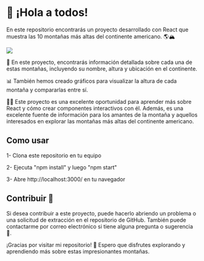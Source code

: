 # 🗻 ¡Hola a todos!

En este repositorio encontrarás un proyecto desarrollado con React que muestra las 10 montañas más altas del continente americano. 🌎🏔️

![](https://github.com/fernandoDelPo/mountain-react/blob/main/src/assets/images/monta%C3%B1as_react_card.jpg?raw=true)

👀 En este proyecto, encontrarás información detallada sobre cada una de estas montañas, incluyendo su nombre, altura y ubicación en el continente.

📊 También hemos creado gráficos para visualizar la altura de cada montaña y compararlas entre sí.

👨‍💻 Este proyecto es una excelente oportunidad para aprender más sobre React y cómo crear componentes interactivos con él. Además, es una excelente fuente de información para los amantes de la montaña y aquellos interesados en explorar las montañas más altas del continente americano.

## Como usar
1- Clona este repositorio en tu equipo

2- Ejecuta "npm install" y luego "npm start"

3- Abre http://localhost:3000/ en tu navegador

## Contribuir 💪
Si desea contribuir a este proyecto, puede hacerlo abriendo un problema o una solicitud de extracción en el repositorio de GitHub. También puede contactarme por correo electrónico si tiene alguna pregunta o sugerencia 📧.

¡Gracias por visitar mi repositorio! 🙌 Espero que disfrutes explorando y aprendiendo más sobre estas impresionantes montañas.
